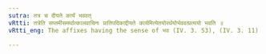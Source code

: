 ```yaml
---
sutra: तत्र च दीयते कार्यं भववत्
vRtti: तत्रेति सप्तमीसमर्थात्कालवाचिनः प्रातिपदिकाद्दीयते कार्यमित्येतयोरर्थयोर्भववत्प्रत्ययो भवति ॥
vRtti_eng: The affixes having the sense of भव (IV. 3. 53), (IV. 3. 11) come after a time-denoting word, in the sense of 'what is given in that, and what is done in that'.

---
```

